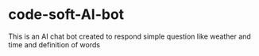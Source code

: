 # code-soft-AI-bot
This is an AI chat bot created to respond simple question like weather and time and definition of words  
